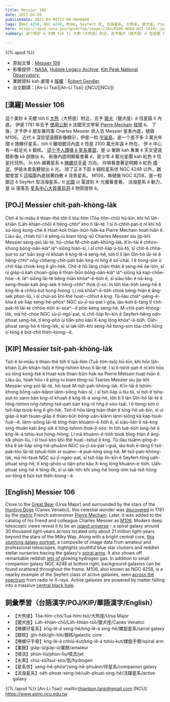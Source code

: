 ```yaml
---
title: Messier 106
date: 2021-04-09
publishdate: 2021-04-09T12:00:00+0800
tags: [NGC 4258, NGC 4248, M106, Seyfert 型, 活潑星系, 大熊座, 獵犬座, Pierre Mechain, Charles Messier, 烏洞, 捲螺仔星系]
hero: https://apod.nasa.gov/apod/fap/image/2104/M106-NOAO-HST-1024c.jpg
summary: 這个美妙 ê 天體 to̍h tī 大熊（大熊座）附近，去予獵犬（獵犬座）ê 恆星箍 tī 內底。伊是 1781 年去予法國天文學家 Pierre Mechain 發現 ê。

---
```


{{% apod %}}

- 原始文章：[Messier 106](https://apod.nasa.gov/apod/ap210409.html)
- 影像提供：[NASA][NASA], [Hubble Legacy Archive][Hubble Legacy Archive], [Kitt Peak National Observatory][Kitt Peak National Observatory];
- 業餘資料 kah 處理 ê [版權][Copyright]：[Robert Gendler][Robert Gendler]
- 台文翻譯：[An-Li Tsai][An-Li Tsai] ([NCU][NCU])

## [漢羅] Messier 106
這个美妙 ê 天體 to̍h tī [大熊][Great Bear]（大熊座）附近，去予 [獵犬][Hunting Dogs]（獵犬座）ê 恆星箍 tī 內底。
伊是 1781 年去予 [使用公制][metric] ê 法國天文學家 [Pierre Mechain] [發現][discovered] ê。
了後，才予伊 ê 朋友兼同事 Charles Messier 收入去 Messier 星表內底，號做 M106。
近代 ê 深空望遠鏡影像顯示，伊是一粒 [宇宙島][island universe]，是一个差不多 3 萬光年闊 ê 捲螺仔星系，to̍h tī 離咱銀河內底 ê 恆星 2100 萬光年遠 ê 所在。
伊 ê 中心有一粒足光 ê 銀核。
[這个予人讚嘆 ê 星系畫面][this stunning galaxy portrait]，是 ùi 業餘 kah 專業 ê 天文望遠鏡影像 kā 敆做伙 ê。
影像內底明顯看會著 ê，是少年 ê 藍光星團 kah 紅色 ê 恆星托兒所。
In to̍h 綴著星系 ê [捲螺仔手骨][spiral arms] 方向。
你嘛看會著足明顯 ê 紅色 [噴流][jets of]，伊是水素氣體發出 ê 光。
除了正爿下跤 ê 細粒星系伴 NGC 4248 以外，猶閣會當 tī 這幅圖內底揣著四散 ê 背景星系。
M106，嘛號做 NGC 4258，是一粒鄰近 ê Seyfert 型活潑星系，tī [光譜][across the spectrum] ùi 電波到 X-光攏看會著。
活潑星系 ê 動力，是 ùi 落落去 [星系中心大質量烏洞][central black hole] ê 物質提供 ê。

## [POJ] Messier chi̍t-pah-khòng-la̍k

Chit-ê bí-miāu ê thian-thé to̍h tī tōa-hîm (Tōa-hîm-chō) hū-kīn, khì hō͘ la̍h-khián (La̍h-khián-chō) ê hêng-chhiⁿ kho͘ tī lāi-té.
I sī it-chhit-pat-it nî khì hō͘ sú-iōng kong-chè ê Hoat-kok thian-bûn-ha̍k-ka Pierre Mechain hoat-hiān ê.
Liáu-āu, chiah hō͘ i ê pêng-iú kiam tông-sū Charles Messier siu ji̍p-khì Messier seng-pió lāi-té, hō-chòe M-chi̍t-pah-khòng-la̍k.
Kīn-tāi ê chhim-khong bōng-oán-kiàⁿ iáⁿ-siōng hián-sī, i sī chi̍t-lia̍p ú-tiū-tó, sī chi̍t-ê chha-put-to saⁿ bān kng-nî khoah ê kńg-lê-á seng-hē, to̍h tī lî lán Gîn-hô lāi-té ê hêng-chhiⁿ nn̄g-chheng-chi̍t-pah bān kng-nî hn̄g ê só͘-chāi.
I ê tiong-sim ū chi̍t-lia̍p chiok-kng ê gîn-he̍k.
Chit-ê hō͘ lâng chàn-thàn ê seng-hē ōe-bīn, sī ùi gia̍p-û kah choan-gia̍p ê thian-bûn bōng-oán-kiàⁿ iáⁿ-siōng kā kap-chòe-hóe--ê.
Iáⁿ-siōng lāi-té bêng-hián khòaⁿ-ē-tio̍h ê, sī siàu-liân ê nâ-kng seng-thoân kah âng-sek ê hêng-chhiⁿ thok-jî-só͘.
In to̍h tòe-tio̍h seng-hē ê kńg-lê-á chhiú-kut hong-hiòng.
Lí mā khòaⁿ-ē-tio̍h chiok bêng-hián ê âng-sek phùn-liû, i sī chúi-sò͘ khì-thé hoat--chhut ê kng.
Tû-liáu chiàⁿ-pêng-ē-kha ê sè-lia̍p seng-hē-phōaⁿ NGC sù-jī-sù-pat ì-gōa, iáu-koh ē-tàng tī chit-pak-tô͘ lāi-té chhōe-tio̍h sì-sòaⁿ--ê pōe-kéng seng-hē.
M-chi̍t-pah-khòng-la̍k, mā hō-chòe NGC sù-jī-ngó͘-pat, sī chi̍t-lia̍p lîn-kīn ê Seyfert-hêng oa̍h-phoat seng-hē, tī kng-phó͘ ùi tiān-pho kàu X-kng lóng khòaⁿ-ē-tio̍h.
Oa̍h-phoat seng-hē ê tōng-le̍k, sī ùi lak-lo̍h-khì seng-hē tiong-sim tōa-chit-liōng o͘-tōng ê bu̍t-chit the̍h-kiong--ê.


## [KIP] Messier tsi̍t-pah-khòng-la̍k

Tsit-ê bí-miāu ê thian-thé to̍h tī tuā-hîm (Tuā-hîm-tsō) hū-kīn, khì hōo la̍h-khián (La̍h-khián-tsō) ê hîng-tshinn khoo tī lāi-té.
I sī it-tshit-pat-it nî khì hōo sú-iōng kong-tsè ê Huat-kok thian-bûn-ha̍k-ka Pierre Metsain huat-hiān ê.
Liáu-āu, tsiah hōo i ê pîng-íu kiam tông-sū Tsarles Messier siu ji̍p-khì Messier sing-pió lāi-té, hō-tsuè M-tsi̍t-pah-khòng-la̍k.
Kīn-tāi ê tshim-khong bōng-uán-kiànn iánn-siōng hián-sī, i sī tsi̍t-lia̍p ú-tīu-tó, sī tsi̍t-ê tsha-put-to sann bān kng-nî khuah ê kńg-lê-á sing-hē, to̍h tī lî lán Gîn-hô lāi-té ê hîng-tshinn nn̄g-tshing-tsi̍t-pah bān kng-nî hn̄g ê sóo-tsāi.
I ê tiong-sim ū tsi̍t-lia̍p tsiok-kng ê gîn-hi̍k.
Tsit-ê hōo lâng tsàn-thàn ê sing-hē uē-bīn, sī uì gia̍p-û kah tsuan-gia̍p ê thian-bûn bōng-uán-kiànn iánn-siōng kā kap-tsuè-hué--ê.
Iánn-siōng lāi-té bîng-hián khuànn-ē-tio̍h ê, sī siàu-liân ê nâ-kng sing-thuân kah âng-sik ê hîng-tshinn thok-jî-sóo.
In to̍h tuè-tio̍h sing-hē ê kńg-lê-á tshíu-kut hong-hiòng.
Lí mā khuànn-ē-tio̍h tsiok bîng-hián ê âng-sik phùn-lîu, i sī tsuí-sòo khì-thé huat--tshut ê kng.
Tû-liáu tsiànn-pîng-ē-kha ê sè-lia̍p sing-hē-phuānn NGC sù-jī-sù-pat ì-guā, iáu-koh ē-tàng tī tsit-pak-tôo lāi-té tshuē-tio̍h sì-suànn--ê puē-kíng sing-hē.
M-tsi̍t-pah-khòng-la̍k, mā hō-tsuè NGC sù-jī-ngóo-pat, sī tsi̍t-lia̍p lîn-kīn ê Seyfert-hîng ua̍h-phuat sing-hē, tī kng-phóo uì tiān-pho kàu X-kng lóng khuànn-ē-tio̍h.
Ua̍h-phuat sing-hē ê tōng-li̍k, sī uì lak-lo̍h-khì sing-hē tiong-sim tuā-tsit-liōng oo-tōng ê bu̍t-tsit the̍h-kiong--ê.

## [English] Messier 106

Close to the [Great Bear][Great Bear] (Ursa Major) and surrounded by the stars of the [Hunting Dogs][Hunting Dogs] (Canes Venatici), this celestial wonder was [discovered][discovered] in 1781 by the [metric][metric] French astronomer [Pierre Mechain][Pierre Mechain]. Later, it was added to the catalog of his friend and colleague Charles Messier as [M106][M106]. Modern deep telescopic views reveal it to be an [island universe][island universe] - a spiral galaxy around 30 thousand light-years across located only about 21 million light-years beyond the stars of the Milky Way. Along with a bright central core, [this stunning galaxy portrait][this stunning galaxy portrait], a composite of image data from amateur and professional telescopes, highlights youthful blue star clusters and reddish stellar nurseries tracing the galaxy's [spiral arms][spiral arms]. It also shows off remarkable reddish [jets of][jets of] glowing hydrogen gas. In addition to small companion galaxy NGC 4248 at bottom right, background galaxies can be found scattered throughout the frame. M106, also known as NGC 4258, is a nearby example of the Seyfert class of active galaxies, seen [across the spectrum][across the spectrum] from radio to X-rays. Active galaxies are powered by matter falling into a massive [central black hole][central black hole].

## 詞彙學習（台語漢字/POJ/KIP/華語漢字/English）

- 【大熊座】Tōa-hîm-chō/Tuā-hîm-tsō/大熊座/Ursa Major
- 【獵犬座】La̍h-khián-chō/La̍h-khián-tsō/獵犬座/Canes Venatici
- 【捲螺仔星系】kńg-lê-á seng-hē/kńg-lê-á sing-hē/螺旋星系/spiral galaxy
- 【銀核】gîn-he̍k/gîn-hi̍k/銀核/galactic core
- 【捲螺仔手骨】kńg-lê-á chhiú-kut/kńg-lê-á tshíu-kut/螺旋手臂/spiral arm
- 【業餘】gia̍p-û/gia̍p-û/業餘/amateur
- 【噴流】phùn-liû/phùn-lîu/噴流/jet
- 【水素】chúi-sò͘/tsuí-sòo/氫/hydrogen
- 【星系伴】seng-hē-phōaⁿ/sing-hē-phuānn/伴星系/companion galaxy
- 【活潑星系】oa̍h-phoat-seng-hē/ua̍h-phuat-sing-hē/活躍星系/active galaxy



{{% /apod %}}
[An-Li Tsai]: mailto:thianbun.taigi@gmail.com
[NCU]: https://www.astro.ncu.edu.tw

[NASA]: https://www.nasa.gov/
[Hubble Legacy Archive]: https://hla.stsci.edu/
[Kitt Peak National Observatory]: https://www.noao.edu/kpno/
[Copyright]: https://apod.nasa.gov/apod/fap/lib/about_apod.html#srapply
[Robert Gendler]: http://www.robgendlerastropics.com/

[Great Bear]: https://www.aavso.org/myths-uma
[Hunting Dogs]: http://en.wikipedia.org/wiki/Canes_Venatici
[discovered]: https://www.messier.seds.org/Mdes/dm106.html
[metric]: https://en.wikipedia.org/wiki/History_of_the_metre
[Pierre Mechain]: https://www.messier.seds.org/xtra/history/pmechain.html
[M106]: https://www.messier.seds.org/m/m106.html
[island universe]: https://apod.nasa.gov/apod/fap/ap100109.html
[this stunning galaxy portrait]: http://www.robgendlerastropics.com/M106-NOAO-HST.html
[spiral arms]: https://apod.nasa.gov/apod/fap/ap070411.html
[jets of]: http://arxiv.org/abs/astro-ph/0703307
[across the spectrum]: https://science.nasa.gov/ems
[central black hole]: http://www.cosmotography.com/images/supermassive_blackholes_drive_galaxy_evolution.html
